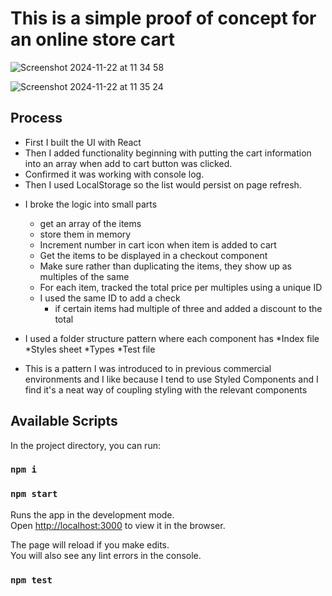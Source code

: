 # This is a simple proof of concept for an online store cart

![Screenshot 2024-11-22 at 11 34 58](https://github.com/user-attachments/assets/05332262-f3fa-4cdb-843f-a781a5120d37)


![Screenshot 2024-11-22 at 11 35 24](https://github.com/user-attachments/assets/7631f1fa-4199-4fc2-b323-07864d7ac981)


## Process

- First I built the UI with React
- Then I added functionality beginning with putting the cart information into an array when add to cart button was clicked.
- Confirmed it was working with console log.
- Then I used LocalStorage so the list would persist on page refresh.
  
* I broke the logic into small parts 
  * get an array of the items
  * store them in memory
  * Increment number in cart icon when item is added to cart
  * Get the items to be displayed in a checkout component
  * Make sure rather than duplicating the items, they show up as multiples of the same
  * For each item, tracked the total price per multiples using a unique ID
  * I used the same ID to add a check
    * if certain items had multiple of three and added a discount to the total

* I used a folder structure pattern where each component has
  *Index file
  *Styles sheet
  *Types
  *Test file
* This is a pattern I was introduced to in previous commercial environments and I like because I tend to use Styled Components and I find it's a neat way of coupling styling with the relevant components

## Available Scripts

In the project directory, you can run:

### `npm i`
### `npm start`

Runs the app in the development mode.\
Open [http://localhost:3000](http://localhost:3000) to view it in the browser.

The page will reload if you make edits.\
You will also see any lint errors in the console.

### `npm test`


